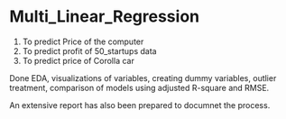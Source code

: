 # Multi_Linear_Regression
1. To predict Price of the computer
2. To predict profit of 50_startups data
3. To predict price of Corolla car

Done EDA, visualizations of variables, creating dummy variables,
outlier treatment, comparison of models using adjusted R-square and RMSE.

An extensive report has also been prepared to documnet the process.
